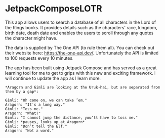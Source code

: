 # JetpackComposeLOTR
This app allows users to search a database of all characters in the Lord of the Rings books. It provides details such as the characters' race, kingdom, birth date, death date and enables the users to scroll through any quotes the character might have.

The data is supplied by The One API (to rule them all). You can check out their website here: https://the-one-api.dev/. Unfortunately the API is limited to 100 requests every 10 minutes. 

The app has been built using Jetpack Compose and has served as a great learning tool for me to get to grips with this new and exciting framework. I will continue to update the app as I learn more.

~~~~~~~~~
*Aragorn and Gimli are looking at the Uruk-hai, but are separated from them by a gap*:

Gimli: "Oh come on, we can take ’em."
Aragorn: "It’s a long way."
Gimli: "Toss me."
Aragorn: "What?"
Gimli: "I cannot jump the distance, you’ll have to toss me."
Gimli: *pauses, looks up at Aragorn*
Gimli: "Don’t tell the Elf."
Aragorn: "Not a word."
